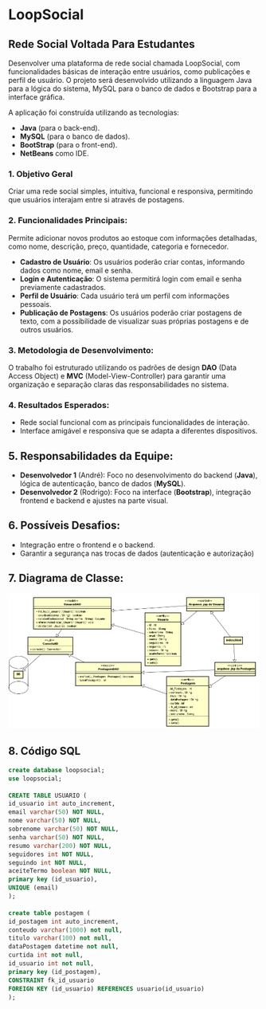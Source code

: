 # LoopSocial
## Rede Social Voltada Para Estudantes


Desenvolver uma plataforma de rede social chamada LoopSocial, com funcionalidades básicas de interação entre usuários, como publicações e perfil de usuário. O projeto será desenvolvido utilizando a linguagem Java para a lógica do sistema, MySQL para o banco de dados e Bootstrap para a interface gráfica.

A aplicação foi construída utilizando as tecnologias:

- **Java** (para o back-end).
- **MySQL** (para o banco de dados).
- **BootStrap** (para o front-end).
- **NetBeans** como IDE.



### 1. Objetivo Geral
Criar uma rede social simples, intuitiva, funcional e responsiva, permitindo que
usuários interajam entre si através de postagens.

### 2. Funcionalidades Principais:
Permite adicionar novos produtos ao estoque com informações detalhadas, como nome, descrição, preço, quantidade, categoria e fornecedor.

- **Cadastro de Usuário**: Os usuários poderão criar contas, informando dados como nome, email e senha.
- **Login e Autenticação**: O sistema permitirá login com email e senha previamente cadastrados.
- **Perfil de Usuário**: Cada usuário terá um perfil com informações pessoais.
-  **Publicação de Postagens**: Os usuários poderão criar postagens de texto, com a possibilidade de visualizar suas próprias postagens e de outros usuários.


### 3. Metodologia de Desenvolvimento:
O trabalho foi estruturado utilizando os padrões de design **DAO** (Data Access Object) e **MVC** (Model-View-Controller) para garantir uma organização e separação claras das responsabilidades no sistema.

### 4. Resultados Esperados:
- Rede social funcional com as principais funcionalidades de interação.
- Interface amigável e responsiva que se adapta a diferentes dispositivos.

## 5. Responsabilidades da Equipe:

- **Desenvolvedor 1** (André): Foco no desenvolvimento do backend (**Java**), lógica de autenticação, banco de dados (**MySQL**).
- **Desenvolvedor 2** (Rodrigo): Foco na interface (**Bootstrap**), integração frontend e backend e ajustes na parte visual.

## 6. Possíveis Desafios:
- Integração entre o frontend e o backend.
- Garantir a segurança nas trocas de dados (autenticação e autorização)

## 7. Diagrama de Classe: 
![Diagrama de Classe](https://github.com/RodrigoGazolli/LoopSocial/raw/main/diagrama.png)


## 8. Código SQL


```sql
create database loopsocial;
use loopsocial;

CREATE TABLE USUARIO (
id_usuario int auto_increment,
email varchar(50) NOT NULL,
nome varchar(50) NOT NULL,
sobrenome varchar(50) NOT NULL,
senha varchar(50) NOT NULL,
resumo varchar(200) NOT NULL,
seguidores int NOT NULL,
seguindo int NOT NULL,
aceiteTermo boolean NOT NULL,
primary key (id_usuario),
UNIQUE (email)
);

create table postagem (
id_postagem int auto_increment,
conteudo varchar(1000) not null,
titulo varchar(100) not null,
dataPostagem datetime not null,
curtida int not null,
id_usuario int not null,
primary key (id_postagem),
CONSTRAINT fk_id_usuario
FOREIGN KEY (id_usuario) REFERENCES usuario(id_usuario)
);


```



